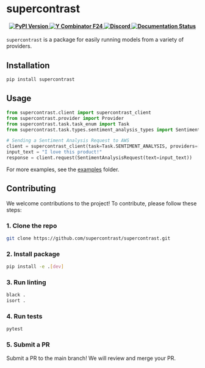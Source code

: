 # supercontrast
<h4 align="center">
    <a href="https://pypi.org/project/supercontrast/" target="_blank">
        <img src="https://img.shields.io/pypi/v/supercontrast.svg" alt="PyPI Version">
    </a>
    <a href="https://www.ycombinator.com/companies/supercontrast">
        <img src="https://img.shields.io/badge/Y%20Combinator-F24-orange?style=flat-square" alt="Y Combinator F24">
    </a>
    <a href="https://discord.gg/R9TSAc23">
        <img src="https://img.shields.io/static/v1?label=Chat%20on&message=Discord&color=blue&logo=Discord&style=flat-square" alt="Discord">
    </a>
    <a href="https://docs.supercontrast.com/" target="_blank">
        <img src="https://img.shields.io/badge/docs-latest-blue.svg" alt="Documentation Status">
    </a>

</h4>

`supercontrast` is a package for easily running models from a variety of providers.

## Installation

```bash
pip install supercontrast
```

## Usage

```python
from supercontrast.client import supercontrast_client
from supercontrast.provider import Provider
from supercontrast.task.task_enum import Task
from supercontrast.task.types.sentiment_analysis_types import SentimentAnalysisRequest

# Sending a Sentiment Analysis Request to AWS
client = supercontrast_client(task=Task.SENTIMENT_ANALYSIS, providers=[Provider.AWS], optimizer=None)
input_text = "I love this product!"
response = client.request(SentimentAnalysisRequest(text=input_text))
```

For more examples, see the [examples](examples/examples.py) folder.

## Contributing

We welcome contributions to the project! To contribute, please follow these steps:

### 1. Clone the repo

```bash
git clone https://github.com/supercontrast/supercontrast.git
```

### 2. Install package

```bash
pip install -e .[dev]
```

### 3. Run linting

```bash
black .
isort .
```

### 4. Run tests

```bash
pytest
```

### 5. Submit a PR

Submit a PR to the main branch! We will review and merge your PR.









